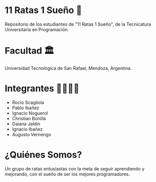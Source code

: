 # 11 Ratas 1 Sueño 🐀
Repositorio de los estudiantes de "11 Ratas 1 Sueño", de la Tecnicatura Universitaria en Programación.
# Facultad 🏛️
Universidad Tecnológica de San Rafael, Mendoza, Argentina.
# Integrantes 👩‍💻👨‍💻
- Rocio Scagliola
- Pablo Ibañez
- Ignacio Noguerol
- Christian Bonilla
- Daiana Jaldin
- Ignacio Ibañez
- Augusto Vernengo
# ¿Quiénes Somos?
Un grupo de ratas entusiastas con la meta de seguir aprendiendo y mejorando, con el sueño de ser los mejores programadores.
